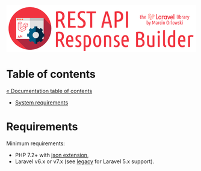![REST API Response Builder for Laravel](/.github/artwork/laravel-api-response-builder-logo.png)

# Table of contents #

[« Documentation table of contents](README.md)

* [System requirements](#requirements)

# Requirements #

Minimum requirements:

* PHP 7.2+ with [json extension](https://www.php.net/manual/en/book.json.php),
* Laravel v6.x or v7.x (see [legacy](legacy.md) for Laravel 5.x support).

